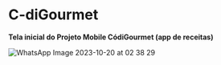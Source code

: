 # C-diGourmet
 **Tela inicial do Projeto Mobile CódiGourmet (app de receitas)**
 
![WhatsApp Image 2023-10-20 at 02 38 29](https://github.com/nazocar/C-diGourmetNoemi/assets/115116514/181aa0f3-3464-481c-92e3-62491401616f)
